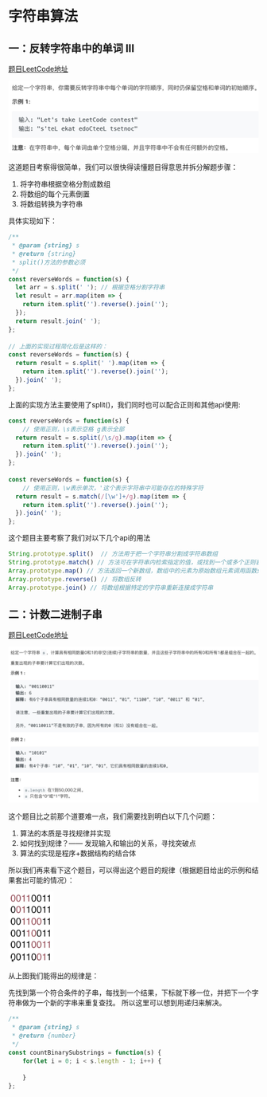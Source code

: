 # 字符串算法

## 一：反转字符串中的单词 III

[题目LeetCode地址](https://leetcode-cn.com/problems/reverse-words-in-a-string-iii/submissions/)


![image](./image/string1.jpg)

这道题目考察得很简单，我们可以很快得读懂题目得意思并拆分解题步骤：

1. 将字符串根据空格分割成数组
2. 将数组的每个元素倒置
3. 将数组转换为字符串

具体实现如下：

```JavaScript
/**
 * @param {string} s
 * @return {string}
 * split()方法的参数必须
 */
const reverseWords = function(s) {
  let arr = s.split(' '); // 根据空格分割字符串
  let result = arr.map(item => {
    return item.split('').reverse().join('');
  });
  return result.join(' ');
};

// 上面的实现过程简化后是这样的：
const reverseWords = function(s) {
  return result = s.split(' ').map(item => {
    return item.split('').reverse().join('');
  }).join(' ');
};
```

上面的实现方法主要使用了split()，我们同时也可以配合正则和其他api使用:
```js
const reverseWords = function(s) {
    // 使用正则，\s表示空格 g表示全部
  return result = s.split(/\s/g).map(item => {
    return item.split('').reverse().join('');
  }).join(' ');
};

const reverseWords = function(s) {
    // 使用正则，\w表示单次，'这个表示字符串中可能存在的特殊字符
  return result = s.match(/[\w']+/g).map(item => {
    return item.split('').reverse().join('');
  }).join(' ');
};
```


这个题目主要考察了我们对以下几个api的用法

```js
String.prototype.split()  // 方法用于把一个字符串分割成字符串数组
String.prototype.match() // 方法可在字符串内检索指定的值，或找到一个或多个正则表达式的匹配
Array.prototype.map() // 方法返回一个新数组，数组中的元素为原始数组元素调用函数处理后的值 / 不会对空数组进行检测 并且不会改变原始数组。
Array.prototype.reverse() // 将数组反转
Array.prototype.join() // 将数组根据特定的字符串重新连接成字符串
```



## 二：计数二进制子串

[题目LeetCode地址](https://leetcode-cn.com/problems/count-binary-substrings/)


![image](./image/string2.jpg)

这个题目比之前那个道要难一点，我们需要找到明白以下几个问题：
1. 算法的本质是寻找规律并实现
2. 如何找到规律？—— 发现输入和输出的关系，寻找突破点
3. 算法的实现是程序+数据结构的结合体

所以我们再来看下这个题目，可以得出这个题目的规律（根据题目给出的示例和结果套出可能的情况）：

<img src="./image/string3.png" width="18%"/>

从上图我们能得出的规律是：

先找到第一个符合条件的子串，每找到一个结果，下标就下移一位，并把下一个字符串做为一个新的字串来重复查找。
所以这里可以想到用递归来解决。

```js
/**
 * @param {string} s
 * @return {number}
 */
const countBinarySubstrings = function(s) {
    for(let i = 0; i < s.length - 1; i++) {
        
    }
};
```